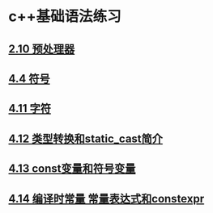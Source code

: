 # c++基础语法练习

## [2.10 预处理器](https://github.com/hansolo12334/CplusplusLearn/tree/main/c%2B%2B%E5%9F%BA%E7%A1%80%E8%AF%AD%E6%B3%95%E5%AD%A6%E4%B9%A0/src/2_10%E9%A2%84%E5%A4%84%E7%90%86%E5%99%A8) 

## [4.4 符号](https://github.com/hansolo12334/CplusplusLearn/tree/main/c%2B%2B%E5%9F%BA%E7%A1%80%E8%AF%AD%E6%B3%95%E5%AD%A6%E4%B9%A0/src/4_4%E7%AC%A6%E5%8F%B7)

## [4.11 字符](https://github.com/hansolo12334/CplusplusLearn/tree/main/c%2B%2B%E5%9F%BA%E7%A1%80%E8%AF%AD%E6%B3%95%E5%AD%A6%E4%B9%A0/src/4_11%E5%AD%97%E7%AC%A6)

## [4.12 类型转换和static_cast简介](https://github.com/hansolo12334/CplusplusLearn/tree/main/c%2B%2B%E5%9F%BA%E7%A1%80%E8%AF%AD%E6%B3%95%E5%AD%A6%E4%B9%A0/src/4_12%E7%B1%BB%E5%9E%8B%E8%BD%AC%E6%8D%A2%E5%92%8Cstatic_cast%E7%AE%80%E4%BB%8B)

## [4.13 const变量和符号变量](https://github.com/hansolo12334/CplusplusLearn/tree/main/c%2B%2B%E5%9F%BA%E7%A1%80%E8%AF%AD%E6%B3%95%E5%AD%A6%E4%B9%A0/src/4_13const%E5%8F%98%E9%87%8F%E5%92%8C%E7%AC%A6%E5%8F%B7%E5%B8%B8%E9%87%8F)

## [4.14 编译时常量 常量表达式和constexpr](https://github.com/hansolo12334/CplusplusLearn/tree/main/c%2B%2B%E5%9F%BA%E7%A1%80%E8%AF%AD%E6%B3%95%E5%AD%A6%E4%B9%A0/src/4_14%E7%BC%96%E8%AF%91%E6%97%B6%E5%B8%B8%E9%87%8F_%E5%B8%B8%E9%87%8F%E8%A1%A8%E8%BE%BE%E5%BC%8F%E5%92%8Cconstexpr)
